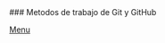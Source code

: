 <script src="https://kit.fontawesome.com/9b21360d5e.js" crossorigin="anonymous"></script>
<link rel="stylesheet" href="style.css">
### Metodos de trabajo de Git y GitHub 
<i class="fas fa-atom"></i>

<i class="fas fa-jedi fa-9x"></i>





















[Menu](index.md)